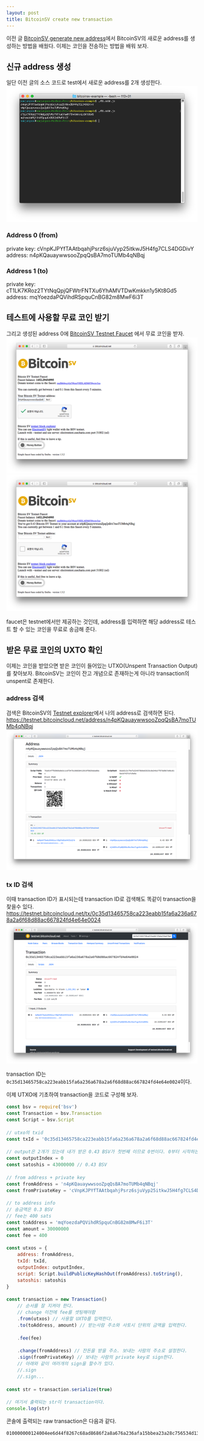 ```yaml
---
layout: post
title: BitcoinSV create new transaction
---
```


이전 글 [BitcoinSV generate new address](/BitcoinSV-generate-new-address.html)에서 BitcoinSV의 새로운 address를 생성하는 방법을 배웠다.
이제는 코인을 전송하는 방법을 배워 보자.

## 신규 address 생성 
일단 이전 글의 소스 코드로 test에서 새로운 address를 2개 생성한다.
![newaddress](./assets/img/newaddress.png)

### Address 0 (from)
private key: cVnpKJPYfTAAtbqahjPsrz6sjuVyp25itkwJ5H4fg7CLS4DGDivY  
address: n4pKQauaywwsooZpqQsBA7moTUMb4qNBqj

### Address 1 (to)
private key: cT1LK7KRoz2TYtNqQpjQFWtrFNTXu6YhAMVTDwKmkkn1y5Kt8Gd5  
address: mqYoezdaPQVihdRSpquCnBG82m8MwF6i3T

## 테스트에 사용할 무료 코인 받기 
그리고 생성된 address 0에 [BitcoinSV Testnet Faucet](https://bitcoincloud.net/faucet) 에서 무료 코인을 받자.  
![faucet1](./assets/img/faucet1.png)
![faucet2](./assets/img/faucet2.png)

faucet은 testnet에서만 제공하는 것인데, address를 입력하면 해당 address로 테스트 할 수 있는 코인을 무료로 송금해 준다.

## 받은 무료 코인의 UXTO 확인 
이제는 코인을 받았으면 받은 코인이 들어있는 UTXO(Unspent Transaction Output)를 찾아보자. BitcoinSV는 코인이 잔고 개념으로 존재하는게 아니라 transaction의 unspent로 존재한다. 

### address 검색
검색은 BitcoinSV의 [Testnet explorer](https://testnet.bitcoincloud.net)에서 나의 address로 검색하면 된다.  
https://testnet.bitcoincloud.net/address/n4pKQauaywwsooZpqQsBA7moTUMb4qNBqj  
![findaddress](./assets/img/findaddress.png)

### tx ID 검색
이때 transaction ID가 표시되는데 transaction ID로 검색해도 똑같이 transaction을 찾을수 있다.
https://testnet.bitcoincloud.net/tx/0c35d13465758ca223eabb15fa6a236a678a2a6f68d88ac667824fd4e64e0024  
![findtx](./assets/img/findtx.png)

transaction ID는 `0c35d13465758ca223eabb15fa6a236a678a2a6f68d88ac667824fd4e64e0024`이다. 

이제 UTXO에 기초하여 transaction을 코드로 구성해 보자.
```js
const bsv = require('bsv')
const Transaction = bsv.Transaction
const Script = bsv.Script

// utxo의 txid
const txId = '0c35d13465758ca223eabb15fa6a236a678a2a6f68d88ac667824fd4e64e0024'

// output은 2개가 있는데 내가 받은 0.43 BSV가 첫번째 이므로 0번이다. 0부터 시작하는 인덱스이다.
const outputIndex = 0
const satoshis = 43000000 // 0.43 BSV

// from address + private key
const fromAddress = 'n4pKQauaywwsooZpqQsBA7moTUMb4qNBqj'
const fromPrivateKey = 'cVnpKJPYfTAAtbqahjPsrz6sjuVyp25itkwJ5H4fg7CLS4DGDivY'

// to address info
// 송금액은 0.3 BSV
// fee는 400 sats
const toAddress = 'mqYoezdaPQVihdRSpquCnBG82m8MwF6i3T'
const amount = 30000000
const fee = 400

const utxos = {
    address: fromAddress,
    txId: txId,
    outputIndex: outputIndex,
    script: Script.buildPublicKeyHashOut(fromAddress).toString(),
    satoshis: satoshis
}

const transaction = new Transaction()
    // 순서를 잘 지켜야 한다.
    // change 이전에 fee를 셋팅해야함 
    .from(utxos) // 사용할 UXTO를 입력한다.
    .to(toAddress, amount) // 받는사람 주소와 사토시 단위의 금액을 입력한다.

    .fee(fee)

    .change(fromAddress) // 잔돈을 받을 주소. 보내는 사람의 주소로 설정한다. 
    .sign(fromPrivateKey) // 보내는 사람의 private key로 sign한다. 
    // 아래와 같이 여러개의 sign을 할수가 있다.
    //.sign
    //.sign... 

const str = transaction.serialize(true)

// 여기서 출력되는 str이 transaction이다. 
console.log(str)
```

콘솔에 출력되는 raw transaction은 다음과 같다.
```
010000000124004ee6d44f8267c68ad8686f2a8a676a236afa15bbea23a28c756534d1350c010000006b483045022100aedcfcfa2a63de2e387bbca842cc0a88f928a0fe8b0c44a965c0a7bed81c360c02205ce661b08a96f9eab145971b3405fcde757e6f005d083c1c8598d48d9b249c72412102a9ea1692b889ab95d425dc71e91eddd9aa8ca618459e9fdb731d8c2ca83152daffffffff0280c3c901000000001976a9146e0ae0d9ba1f9016e1014ad561f7c5aef128114d88acb05bc600000000001976a914ff93969a9e3c1c6f347b106658412919f6829aba88ac00000000
```
